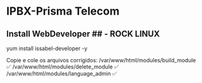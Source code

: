 # IPBX-Prisma Telecom

## Install WebDeveloper ##  - ROCK LINUX ###

yum install issabel-developer -y

Copie e cole os arquivos corrigidos:
    /var/www/html/modules/build_module ✅
    /var/www/html/modules/delete_module ✅
    /var/www/html/modules/language_admin ✅

